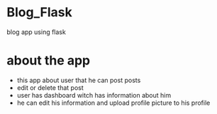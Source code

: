 # Blog_Flask

blog app using flask

# about the app

- this app about user that he can post posts
- edit or delete that post
- user has dashboard witch has information about him
- he can edit his information and upload profile picture to his profile
